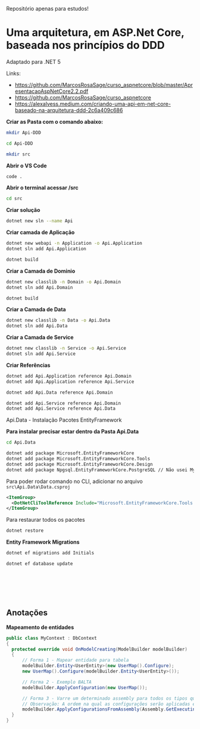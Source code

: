 Repositório apenas para estudos!

# Uma arquitetura, em ASP.Net Core, baseada nos princípios do DDD

Adaptado para .NET 5

Links:

- https://github.com/MarcosRosaSage/curso_aspnetcore/blob/master/ApresentacaoAspNetCore2.2.pdf
- https://github.com/MarcosRosaSage/curso_aspnetcore
- https://alexalvess.medium.com/criando-uma-api-em-net-core-baseado-na-arquitetura-ddd-2c6a409c686

**Criar as Pasta com o comando abaixo:**

```bash
mkdir Api-DDD

cd Api-DDD

mkdir src
```

**Abrir o VS Code**

```bash
code .
```

**Abrir o terminal acessar /src**

```bash
cd src
```

**Criar solução**

```bash
dotnet new sln --name Api
```

**Criar camada de Aplicação**

```bash
dotnet new webapi -n Application -o Api.Application
dotnet sln add Api.Application

dotnet build
```

**Criar a Camada de Dominio**

```bash
dotnet new classlib -n Domain -o Api.Domain
dotnet sln add Api.Domain

dotnet build
```

**Criar a Camada de Data**

```bash
dotnet new classlib -n Data -o Api.Data
dotnet sln add Api.Data
```

**Criar a Camada de Service**

```bash
dotnet new classlib -n Service -o Api.Service
dotnet sln add Api.Service
```

**Criar Referências**

```bash
dotnet add Api.Application reference Api.Domain
dotnet add Api.Application reference Api.Service

dotnet add Api.Data reference Api.Domain

dotnet add Api.Service reference Api.Domain
dotnet add Api.Service reference Api.Data
```

Api.Data - Instalação Pacotes EntityFramework

**Para instalar precisar estar dentro da Pasta Api.Data**

```bash
cd Api.Data

dotnet add package Microsoft.EntityFrameworkCore
dotnet add package Microsoft.EntityFrameworkCore.Tools
dotnet add package Microsoft.EntityFrameworkCore.Design
dotnet add package Npgsql.EntityFrameworkCore.PostgreSQL // Não usei MySQL
```

Para poder rodar comando no CLI, adicionar no arquivo `src\Api.Data\Data.csproj`

```xml
<ItemGroup>
  <DotNetCliToolReference Include="Microsoft.EntityFrameworkCore.Tools.dotnet " Version="2.0.3" />
</ItemGroup>
```

Para restaurar todos os pacotes

```bash
dotnet restore
```

**Entity Framework Migrations**

```bash
dotnet ef migrations add Initials

dotnet ef database update
```

<br><br><br><br>
## Anotações

**Mapeamento de entidades**

```cs
public class MyContext : DbContext
{
  protected override void OnModelCreating(ModelBuilder modelBuilder)
  {
      // Forma 1 - Mapear entidade para tabela
      modelBuilder.Entity<UserEntity>(new UserMap().Configure);
      new UserMap().Configure(modelBuilder.Entity<UserEntity>());

      // Forma 2 - Exemplo BALTA
      modelBuilder.ApplyConfiguration(new UserMap());

      // Forma 3 - Varre um determinado assembly para todos os tipos que o implementam IEntityTypeConfiguratione registra cada um automaticamente.
      // Observação: A ordem na qual as configurações serão aplicadas é indefinida,portanto, esse método só deve ser usado quando a ordem não importa.
      modelBuilder.ApplyConfigurationsFromAssembly(Assembly.GetExecutingAssembly());
  }
}
```

